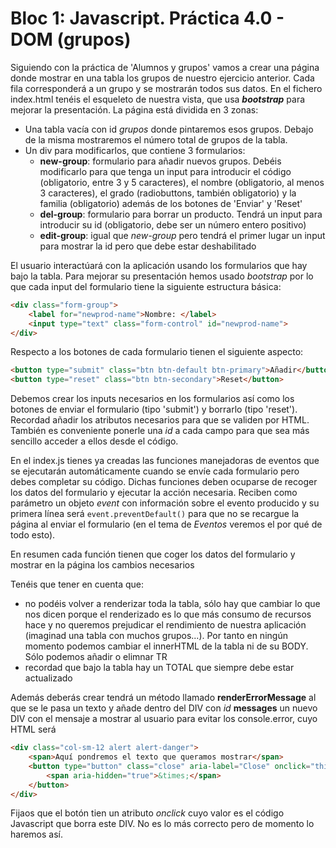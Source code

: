 # Bloc 1: Javascript. Práctica 4.0 - DOM (grupos)
Siguiendo con la práctica de 'Alumnos y grupos' vamos a crear una página donde mostrar en una tabla los grupos de nuestro ejercicio anterior. Cada fila corresponderá a un grupo y se mostrarán todos sus datos. En el fichero index.html tenéis el esqueleto de nuestra vista, que usa **_bootstrap_** para mejorar la presentación. La página está dividida en 3 zonas:
- Una tabla vacía con id _grupos_ donde pintaremos esos grupos. Debajo de la misma mostraremos el número total de grupos de la tabla.
- Un div para modificarlos, que contiene 3 formularios:
    - **new-group**: formulario para añadir nuevos grupos. Debéis modificarlo para que tenga un input para introducir el código (obligatorio, entre 3 y 5 caracteres), el nombre (obligatorio, al menos 3 caracteres), el grado (radiobuttons, también obligatorio) y la familia (obligatorio) además de los botones de 'Enviar' y 'Reset'
    - **del-group**: formulario para borrar un producto. Tendrá un input para introducir su id (obligatorio, debe ser un número entero positivo)
    - **edit-group**: igual que _new-group_ pero tendrá el primer lugar un input para mostrar la id pero que debe estar deshabilitado

El usuario interactúará con la aplicación usando los formularios que hay bajo la tabla. Para mejorar su presentación hemos usado _bootstrap_ por lo que cada input del formulario tiene la siguiente estructura básica:
```html
<div class="form-group">
    <label for="newprod-name">Nombre: </label>
    <input type="text" class="form-control" id="newprod-name">
</div>
```

Respecto a los botones de cada formulario tienen el siguiente aspecto:
```html
<button type="submit" class="btn btn-default btn-primary">Añadir</button>
<button type="reset" class="btn btn-secondary">Reset</button>
```

Debemos crear los inputs necesarios en los formularios así como los botones de enviar el formulario (tipo 'submit') y borrarlo (tipo 'reset'). Recordad añadir los atributos necesarios para que se validen por HTML. También es conveniente ponerle una _id_ a cada campo para que sea más sencillo acceder a ellos desde el código.

En el index.js tienes ya creadas las funciones manejadoras de eventos que se ejecutarán automáticamente cuando se envíe cada formulario pero debes completar su código. Dichas funciones deben ocuparse de recoger los datos del formulario y ejecutar la acción necesaria. Reciben como parámetro un objeto _event_ con información sobre el evento producido y su primera línea será `event.preventDefault()` para que no se recargue la página al enviar el formulario (en el tema de _Eventos_ veremos el por qué de todo esto). 

En resumen cada función tienen que coger los datos del formulario y mostrar en la página los cambios necesarios

Tenéis que tener en cuenta que:
- no podéis volver a renderizar toda la tabla, sólo hay que cambiar lo que nos dicen porque el renderizado es lo que más consumo de recursos hace y no queremos prejudicar el rendimiento de nuestra aplicación (imaginad una tabla con muchos grupos...). Por tanto en ningún momento podemos cambiar el innerHTML de la tabla ni de su BODY. Sólo podemos añadir o elimnar TR
- recordad que bajo la tabla hay un TOTAL que siempre debe estar actualizado

Además deberás crear tendrá un método llamado **renderErrorMessage** al que se le pasa un texto y añade dentro del DIV con _id_ **messages** un nuevo DIV con el mensaje a mostrar al usuario para evitar los console.error, cuyo HTML será
```html
<div class="col-sm-12 alert alert-danger">
    <span>Aquí pondremos el texto que queramos mostrar</span>
    <button type="button" class="close" aria-label="Close" onclick="this.parentElement.remove()">
        <span aria-hidden="true">&times;</span>
    </button>
</div>
```

Fijaos que el botón tien un atributo _onclick_ cuyo valor es el código Javascript que borra este DIV. No es lo más correcto pero de momento lo haremos así.
